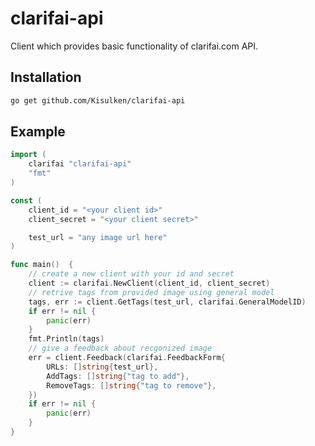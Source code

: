 # clarifai-api
Client which provides basic functionality of clarifai.com API.

## Installation
```bash
go get github.com/Kisulken/clarifai-api
```

## Example
```Go
import (
	clarifai "clarifai-api"
	"fmt"
)

const (
	client_id = "<your client id>"
	client_secret = "<your client secret>"

	test_url = "any image url here"
)

func main()  {
	// create a new client with your id and secret
	client := clarifai.NewClient(client_id, client_secret)
	// retrive tags from provided image using general model
	tags, err := client.GetTags(test_url, clarifai.GeneralModelID)
	if err != nil {
		panic(err)
	}
	fmt.Println(tags)
	// give a feedback about recgonized image
	err = client.Feedback(clarifai.FeedbackForm{
		URLs: []string{test_url},
		AddTags: []string{"tag to add"},
		RemoveTags: []string{"tag to remove"},
	})
	if err != nil {
		panic(err)
	}
}
```
